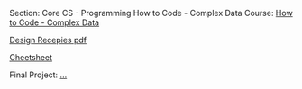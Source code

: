 Section: Core CS - Programming
How to Code - Complex Data
Course: [How to Code - Complex Data](https://www.edx.org/course/how-code-complex-data-ubcx-htc2x)

[Design Recepies pdf](../002-How_to_Code-Simple_Data/Design_Recipes_HtC1x_edX.pdf)

[Cheetsheet](./recipe-checklist.pdf)

Final Project: [...](./...)
